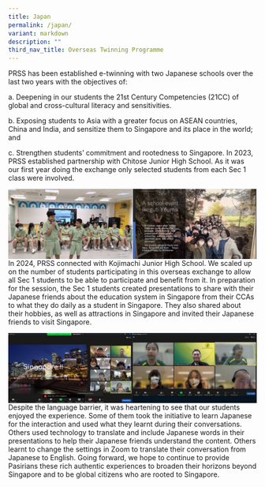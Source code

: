 ```yaml
---
title: Japan
permalink: /japan/
variant: markdown
description: ""
third_nav_title: Overseas Twinning Programme
---
```

PRSS has been established e-twinning with two Japanese schools over the last two years with the objectives of: 

a.	Deepening in our students the 21st Century Competencies (21CC) of global and cross-cultural literacy and sensitivities. 

b.	Exposing students to Asia with a greater focus on ASEAN countries, China and India, and sensitize them to Singapore and its place in the world; and 

c.	Strengthen students’ commitment and rootedness to Singapore.
In 2023, PRSS established partnership with Chitose Junior High School. As it was our first year doing the exchange only selected students from each Sec 1 class were involved. 

<img src="/images/Signature%20Programmes/Twinning/Slide1.jpg" style="width:50%;float:left"> 
<img src="/images/Signature%20Programmes/Twinning/Slide2.jpg" style="width:50%;float:left">

In 2024, PRSS connected with Kojimachi Junior High School. We scaled up on the number of students participating in this overseas exchange to allow all Sec 1 students to be able to participate and benefit from it. In preparation for the session, the Sec 1 students created presentations to share with their Japanese friends about the education system in Singapore from their CCAs to what they do daily as a student in Singapore. They also shared about their hobbies, as well as attractions in Singapore and invited their Japanese friends to visit Singapore. 

<img src="/images/Signature%20Programmes/Twinning/Slide3.jpg" style="width:50%;float:left"> 

<img src="/images/Signature%20Programmes/Twinning/Slide4.jpg" style="width:50%;float:left"> 

Despite the language barrier, it was heartening to see that our students enjoyed the experience. Some of them took the initiative to learn Japanese for the interaction and used what they learnt during their conversations. Others used technology to translate and include Japanese words in their presentations to help their Japanese friends understand the content. Others learnt to change the settings in Zoom to translate their conversation from Japanese to English. Going forward, we hope to continue to provide Pasirians these rich authentic experiences to broaden their horizons beyond Singapore and to be global citizens who are rooted to Singapore.